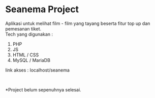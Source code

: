 ﻿# Seanema Project
Aplikasi untuk melihat film - film yang tayang beserta fitur top up dan pemesanan tiket.<br>
Tech yang digunakan :
1. PHP
2. JS
3. HTML / CSS
4. MySQL / MariaDB
<p>link akses : localhost/seanema<p><br>
<p>*Project belum sepenuhnya selesai.</p>



